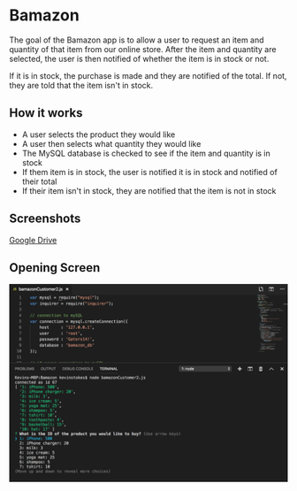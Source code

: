 # Bamazon

The goal of the Bamazon app is to allow a user to request an item and quantity of that item from our online store. After the item and quantity are selected, the user is then notified of whether the item is in stock or not.

If it is in stock, the purchase is made and they are notified of the total. If not, they are told that the item isn't in stock.

## How it works

* A user selects the product they would like
* A user then selects what quantity they would like
* The MySQL database is checked to see if the item and quantity is in stock
* If them item is in stock, the user is notified it is in stock and notified of their total
* If their item isn't in stock, they are notified that the item is not in stock

## Screenshots

[Google Drive](https://drive.google.com/open?id=1-rjTiwiDwJNOs9vxzfGa_9takcIymHBR)

## Opening Screen

![Opening Screen](https://github.com/kstokes16/Bamazon/blob/master/bamazon-opener.png)


